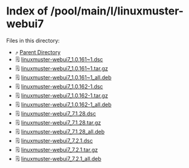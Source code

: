 
# Index of /pool/main/l/linuxmuster-webui7
Files in this directory:
- ⤴ [Parent Directory](../)
- 🗒 [linuxmuster-webui7_1.0.161~1.dsc](linuxmuster-webui7_1.0.161~1.dsc)
- 🗒 [linuxmuster-webui7_1.0.161~1.tar.gz](linuxmuster-webui7_1.0.161~1.tar.gz)
- 🗒 [linuxmuster-webui7_1.0.161~1_all.deb](linuxmuster-webui7_1.0.161~1_all.deb)
- 🗒 [linuxmuster-webui7_1.0.162-1.dsc](linuxmuster-webui7_1.0.162-1.dsc)
- 🗒 [linuxmuster-webui7_1.0.162-1.tar.gz](linuxmuster-webui7_1.0.162-1.tar.gz)
- 🗒 [linuxmuster-webui7_1.0.162-1_all.deb](linuxmuster-webui7_1.0.162-1_all.deb)
- 🗒 [linuxmuster-webui7_7.1.28.dsc](linuxmuster-webui7_7.1.28.dsc)
- 🗒 [linuxmuster-webui7_7.1.28.tar.gz](linuxmuster-webui7_7.1.28.tar.gz)
- 🗒 [linuxmuster-webui7_7.1.28_all.deb](linuxmuster-webui7_7.1.28_all.deb)
- 🗒 [linuxmuster-webui7_7.2.1.dsc](linuxmuster-webui7_7.2.1.dsc)
- 🗒 [linuxmuster-webui7_7.2.1.tar.gz](linuxmuster-webui7_7.2.1.tar.gz)
- 🗒 [linuxmuster-webui7_7.2.1_all.deb](linuxmuster-webui7_7.2.1_all.deb)
